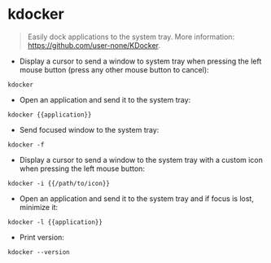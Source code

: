 # kdocker

> Easily dock applications to the system tray.
> More information: <https://github.com/user-none/KDocker>.

- Display a cursor to send a window to system tray when pressing the left mouse button (press any other mouse button to cancel):

`kdocker`

- Open an application and send it to the system tray:

`kdocker {{application}}`

- Send focused window to the system tray:

`kdocker -f`

- Display a cursor to send a window to the system tray with a custom icon when pressing the left mouse button:

`kdocker -i {{/path/to/icon}}`

- Open an application and send it to the system tray and if focus is lost, minimize it:

`kdocker -l {{application}}`

- Print version:

`kdocker --version`
